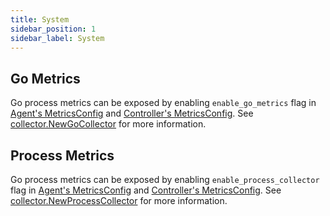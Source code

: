 ```yaml
---
title: System
sidebar_position: 1
sidebar_label: System
---
```


## Go Metrics

Go process metrics can be exposed by enabling `enable_go_metrics` flag in
[Agent's MetricsConfig](../configuration/agent.md#metrics-config) and
[Controller's MetricsConfig](../configuration/controller.md#metrics-config). See
[collector.NewGoCollector](https://pkg.go.dev/github.com/prometheus/client_golang@v1.13.0/prometheus/collectors#NewGoCollector)
for more information.

## Process Metrics

Go process metrics can be exposed by enabling `enable_process_collector` flag in
[Agent's MetricsConfig](../configuration/agent.md#metrics-config) and
[Controller's MetricsConfig](../configuration/controller.md#metrics-config). See
[collector.NewProcessCollector](https://pkg.go.dev/github.com/prometheus/client_golang@v1.13.0/prometheus/collectors#NewProcessCollector)
for more information.
